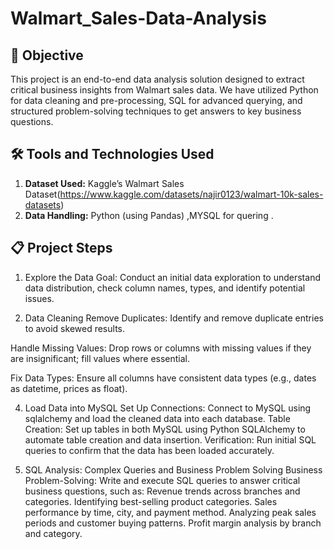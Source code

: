# Walmart_Sales-Data-Analysis

## **🎯 Objective**
This project is an end-to-end data analysis solution designed to extract critical business insights from Walmart sales data. We have utilized Python for data cleaning and pre-processing, SQL for advanced querying, and structured problem-solving techniques to get answers to key business questions.


## **🛠 Tools and Technologies Used**

1. **Dataset Used:** Kaggle’s Walmart Sales Dataset(https://www.kaggle.com/datasets/najir0123/walmart-10k-sales-datasets)
2. **Data Handling:** Python (using Pandas) ,MYSQL for quering .


## **📋 Project Steps**
1. Explore the Data
Goal: Conduct an initial data exploration to understand data distribution, check column names, types, and identify potential issues.

2. Data Cleaning
Remove Duplicates: Identify and remove duplicate entries to avoid skewed results.

Handle Missing Values: Drop rows or columns with missing values if they are insignificant; fill values where essential.

Fix Data Types: Ensure all columns have consistent data types (e.g., dates as datetime, prices as float).

4. Load Data into MySQL 
Set Up Connections: Connect to MySQL using sqlalchemy and load the cleaned data into each database.
Table Creation: Set up tables in both MySQL  using Python SQLAlchemy to automate table creation and data insertion.
Verification: Run initial SQL queries to confirm that the data has been loaded accurately.

5. SQL Analysis: Complex Queries and Business Problem Solving
Business Problem-Solving: Write and execute  SQL queries to answer critical business questions, such as:
Revenue trends across branches and categories.
Identifying best-selling product categories.
Sales performance by time, city, and payment method.
Analyzing peak sales periods and customer buying patterns.
Profit margin analysis by branch and category.
